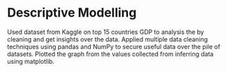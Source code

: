 # Descriptive Modelling
Used dataset from Kaggle on top 15 countries GDP to analysis the by cleaning and get insights over the data.
Applied multiple data cleaning techniques using pandas and NumPy to secure useful data over the pile of datasets.
Plotted the graph from the values collected from inferring data using matplotlib.
